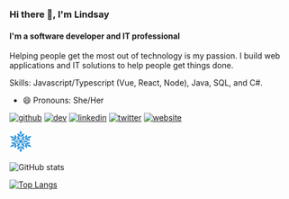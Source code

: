 ### Hi there 👋, I'm Lindsay

#### I'm a software developer and IT professional

Helping people get the most out of technology is my passion. I build web applications and IT solutions to help people get things done.

Skills: Javascript/Typescript (Vue, React, Node), Java, SQL, and C#.

- 😄 Pronouns: She/Her

[<img src='https://cdn.jsdelivr.net/npm/simple-icons@3.0.1/icons/github.svg' alt='github' height='40'>](https://github.com/lindsaykwardell) [<img src='https://cdn.jsdelivr.net/npm/simple-icons@3.0.1/icons/dev-dot-to.svg' alt='dev' height='40'>](https://dev.to/lindsaykwardell) [<img src='https://cdn.jsdelivr.net/npm/simple-icons@3.0.1/icons/linkedin.svg' alt='linkedin' height='40'>](https://www.linkedin.com/in/lindsaykwardell/) [<img src='https://cdn.jsdelivr.net/npm/simple-icons@3.0.1/icons/twitter.svg' alt='twitter' height='40'>](https://twitter.com/yagaboosh) [<img src='https://cdn.jsdelivr.net/npm/simple-icons@3.0.1/icons/icloud.svg' alt='website' height='40'>](https://lindsaykwardell.com)

<a href='https://archiveprogram.github.com/'><img src='https://raw.githubusercontent.com/acervenky/animated-github-badges/master/assets/acbadge.gif' width='40' height='40'></a>

![GitHub stats](https://github-readme-stats.vercel.app/api?username=lindsaykwardell&show_icons=true)

[![Top Langs](https://github-readme-stats.vercel.app/api/top-langs/?username=lindsaykwardell)](https://github.com/anuraghazra/github-readme-stats)
